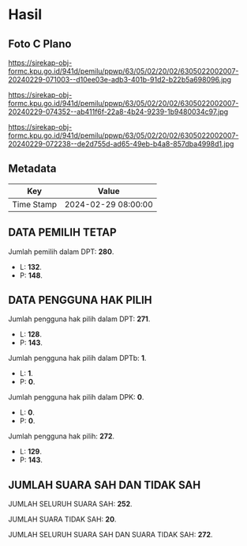 # Hasil

## Foto C Plano

https://sirekap-obj-formc.kpu.go.id/941d/pemilu/ppwp/63/05/02/20/02/6305022002007-20240229-071003--d10ee03e-adb3-401b-91d2-b22b5a698096.jpg

https://sirekap-obj-formc.kpu.go.id/941d/pemilu/ppwp/63/05/02/20/02/6305022002007-20240229-074352--ab411f6f-22a8-4b24-9239-1b9480034c97.jpg

https://sirekap-obj-formc.kpu.go.id/941d/pemilu/ppwp/63/05/02/20/02/6305022002007-20240229-072238--de2d755d-ad65-49eb-b4a8-857dba4998d1.jpg


## Metadata

| Key        | Value               |
| ---------- | ------------------- |
| Time Stamp | 2024-02-29 08:00:00 |


## DATA PEMILIH TETAP

Jumlah pemilih dalam DPT: **280**.
 * L: **132**.
 * P: **148**.

## DATA PENGGUNA HAK PILIH

Jumlah pengguna hak pilih dalam DPT: **271**.
 * L: **128**.
 * P: **143**.

Jumlah pengguna hak pilih dalam DPTb: **1**.
 * L: **1**.
 * P: **0**.

Jumlah pengguna hak pilih dalam DPK: **0**.
 * L: **0**.
 * P: **0**.

Jumlah pengguna hak pilih: **272**.
 * L: **129**.
 * P: **143**.

## JUMLAH SUARA SAH DAN TIDAK SAH

JUMLAH SELURUH SUARA SAH: **252**.

JUMLAH SUARA TIDAK SAH: **20**.

JUMLAH SELURUH SUARA SAH DAN SUARA TIDAK SAH: **272**.


